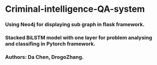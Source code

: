 # Criminal-intelligence-QA-system
### Using Neo4j for displaying sub graph in flask framework.
### Stacked BiLSTM model with one layer for problem analysing and classifing in Pytorch framework.
### Authors: Da Chen, DrogoZhang.



